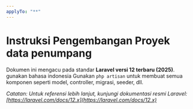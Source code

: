 ```yaml
---
applyTo: "**"
---
```


# Instruksi Pengembangan Proyek data penumpang

Dokumen ini mengacu pada standar **Laravel versi 12 terbaru (2025)**.
gunakan bahasa indonesia
Gunakan `php artisan` untuk membuat semua komponen seperti model, controller, migrasi, seeder, dll.

_Catatan: Untuk referensi lebih lanjut, kunjungi dokumentasi resmi Laravel: [https://laravel.com/docs/12.x](https://laravel.com/docs/12.x)_

